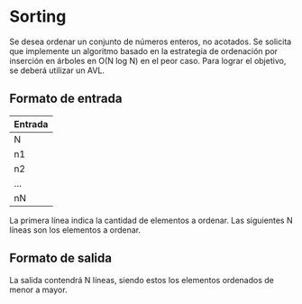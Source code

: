 # Sorting
Se desea ordenar un conjunto de números enteros, no acotados. Se solicita que implemente un algoritmo basado en la estrategia de ordenación por inserción en árboles en O(N log N) en el peor caso. Para lograr el objetivo, se deberá utilizar un AVL.
## Formato de entrada
| Entrada           |
| ----------------- |
| N                 |
| n1                |
| n2                |
| …                 |
| nN                |
La primera línea indica la cantidad de elementos a ordenar. Las siguientes N líneas son los elementos a ordenar.
## Formato de salida
La salida contendrá N líneas, siendo estos los elementos ordenados de menor a mayor.
